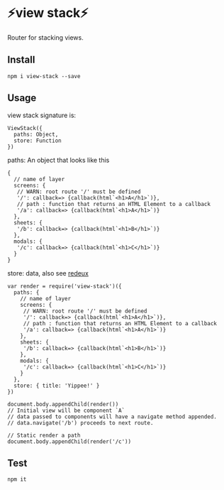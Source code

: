 # ⚡️view stack⚡️
Router for stacking views.

## Install
`npm i view-stack --save`

## Usage
view stack signature is:

```
ViewStack({
  paths: Object,
  store: Function
})
```

paths: An object that looks like this
```
{
  // name of layer
  screens: {
   // WARN: root route '/' must be defined
   '/': callback=> {callback(html`<h1>A</h1>`)},
   // path : function that returns an HTML Element to a callback
   '/a': callback=> {callback(html`<h1>A</h1>`)}
  },
  sheets: {
   '/b': callback=> {callback(html`<h1>B</h1>`)}
  },
  modals: {
   '/c': callback=> {callback(html`<h1>C</h1>`)}
  }
}
```

store: data, also see [redeux](https://github.com/kristoferjoseph/redeux)

```
var render = require('view-stack')({
  paths: {
    // name of layer
    screens: {
     // WARN: root route '/' must be defined
     '/': callback=> {callback(html`<h1>A</h1>`)},
     // path : function that returns an HTML Element to a callback
     '/a': callback=> {callback(html`<h1>A</h1>`)}
    },
    sheets: {
     '/b': callback=> {callback(html`<h1>B</h1>`)}
    },
    modals: {
     '/c': callback=> {callback(html`<h1>C</h1>`)}
    }
  },
  store: { title: 'Yippee!' }
})

document.body.appendChild(render())
// Initial view will be component `A`
// data passed to components will have a navigate method appended.
// data.navigate('/b') proceeds to next route.

// Static render a path
document.body.appendChild(render('/c'))
```

## Test
`npm it`


